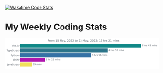 [![Wakatime Code Stats](https://github.com/noopurphalak/noopurphalak/actions/workflows/main.yml/badge.svg)](https://github.com/noopurphalak/noopurphalak/actions/workflows/main.yml)

# My Weekly Coding Stats
<img src="https://github.com/noopurphalak/noopurphalak/blob/main/images/stat.svg" alt="Weekly Coding Activity"/>

